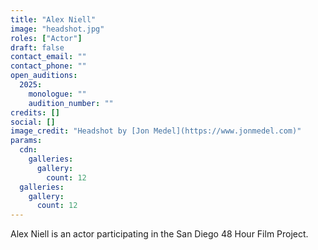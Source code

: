 ```yaml
---
title: "Alex Niell"
image: "headshot.jpg"
roles: ["Actor"]
draft: false
contact_email: ""
contact_phone: ""
open_auditions:
  2025:
    monologue: ""
    audition_number: ""
credits: []
social: []
image_credit: "Headshot by [Jon Medel](https://www.jonmedel.com)"
params:
  cdn:
    galleries:
      gallery:
        count: 12
  galleries:
    gallery:
      count: 12
---
```

Alex Niell is an actor participating in the San Diego 48 Hour Film Project.
